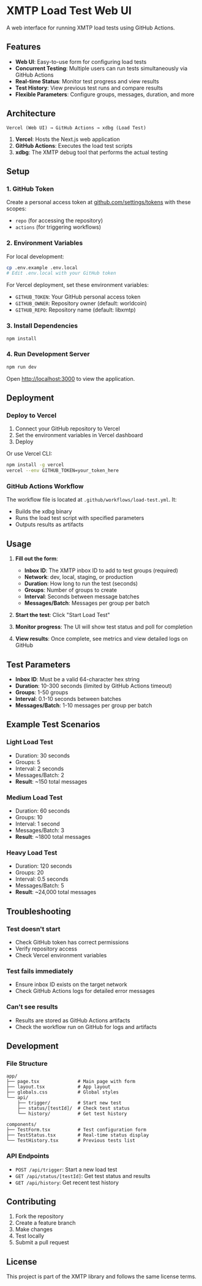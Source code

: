 # XMTP Load Test Web UI

A web interface for running XMTP load tests using GitHub Actions.

## Features

- **Web UI**: Easy-to-use form for configuring load tests
- **Concurrent Testing**: Multiple users can run tests simultaneously via GitHub Actions
- **Real-time Status**: Monitor test progress and view results
- **Test History**: View previous test runs and compare results
- **Flexible Parameters**: Configure groups, messages, duration, and more

## Architecture

```
Vercel (Web UI) → GitHub Actions → xdbg (Load Test)
```

1. **Vercel**: Hosts the Next.js web application
2. **GitHub Actions**: Executes the load test scripts
3. **xdbg**: The XMTP debug tool that performs the actual testing

## Setup

### 1. GitHub Token

Create a personal access token at [github.com/settings/tokens](https://github.com/settings/tokens) with these scopes:
- `repo` (for accessing the repository)
- `actions` (for triggering workflows)

### 2. Environment Variables

For local development:
```bash
cp .env.example .env.local
# Edit .env.local with your GitHub token
```

For Vercel deployment, set these environment variables:
- `GITHUB_TOKEN`: Your GitHub personal access token
- `GITHUB_OWNER`: Repository owner (default: worldcoin)  
- `GITHUB_REPO`: Repository name (default: libxmtp)

### 3. Install Dependencies

```bash
npm install
```

### 4. Run Development Server

```bash
npm run dev
```

Open [http://localhost:3000](http://localhost:3000) to view the application.

## Deployment

### Deploy to Vercel

1. Connect your GitHub repository to Vercel
2. Set the environment variables in Vercel dashboard
3. Deploy

Or use Vercel CLI:
```bash
npm install -g vercel
vercel --env GITHUB_TOKEN=your_token_here
```

### GitHub Actions Workflow

The workflow file is located at `.github/workflows/load-test.yml`. It:
- Builds the xdbg binary
- Runs the load test script with specified parameters
- Outputs results as artifacts

## Usage

1. **Fill out the form**:
   - **Inbox ID**: The XMTP inbox ID to add to test groups (required)
   - **Network**: dev, local, staging, or production
   - **Duration**: How long to run the test (seconds)
   - **Groups**: Number of groups to create
   - **Interval**: Seconds between message batches
   - **Messages/Batch**: Messages per group per batch

2. **Start the test**: Click "Start Load Test"

3. **Monitor progress**: The UI will show test status and poll for completion

4. **View results**: Once complete, see metrics and view detailed logs on GitHub

## Test Parameters

- **Inbox ID**: Must be a valid 64-character hex string
- **Duration**: 10-300 seconds (limited by GitHub Actions timeout)
- **Groups**: 1-50 groups
- **Interval**: 0.1-10 seconds between batches
- **Messages/Batch**: 1-10 messages per group per batch

## Example Test Scenarios

### Light Load Test
- Duration: 30 seconds
- Groups: 5
- Interval: 2 seconds
- Messages/Batch: 2
- **Result**: ~150 total messages

### Medium Load Test  
- Duration: 60 seconds
- Groups: 10
- Interval: 1 second
- Messages/Batch: 3
- **Result**: ~1800 total messages

### Heavy Load Test
- Duration: 120 seconds
- Groups: 20
- Interval: 0.5 seconds
- Messages/Batch: 5
- **Result**: ~24,000 total messages

## Troubleshooting

### Test doesn't start
- Check GitHub token has correct permissions
- Verify repository access
- Check Vercel environment variables

### Test fails immediately
- Ensure inbox ID exists on the target network
- Check GitHub Actions logs for detailed error messages

### Can't see results
- Results are stored as GitHub Actions artifacts
- Check the workflow run on GitHub for logs and artifacts

## Development

### File Structure

```
app/
├── page.tsx              # Main page with form
├── layout.tsx            # App layout
├── globals.css           # Global styles
└── api/
    ├── trigger/          # Start new test
    ├── status/[testId]/  # Check test status  
    └── history/          # Get test history

components/
├── TestForm.tsx          # Test configuration form
├── TestStatus.tsx        # Real-time status display
└── TestHistory.tsx       # Previous tests list
```

### API Endpoints

- `POST /api/trigger`: Start a new load test
- `GET /api/status/[testId]`: Get test status and results
- `GET /api/history`: Get recent test history

## Contributing

1. Fork the repository
2. Create a feature branch
3. Make changes
4. Test locally
5. Submit a pull request

## License

This project is part of the XMTP library and follows the same license terms.